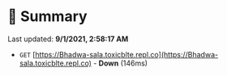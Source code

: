 # 📖 Summary
Last updated: **9/1/2021, 2:58:17 AM**

- `GET` [https://Bhadwa-sala.toxicblte.repl.co](https://Bhadwa-sala.toxicblte.repl.co) - **Down** (146ms)
